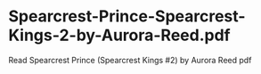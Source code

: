 # Spearcrest-Prince-Spearcrest-Kings-2-by-Aurora-Reed.pdf
Read Spearcrest Prince (Spearcrest Kings #2) by Aurora  Reed pdf
